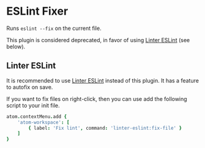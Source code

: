# ESLint Fixer

Runs ```eslint --fix``` on the current file.

This plugin is considered deprecated, in favor of using [Linter ESLint](https://atom.io/packages/linter-eslint) (see below).


## Linter ESLint
It is recommended to use [Linter ESLint](https://atom.io/packages/linter-eslint) instead of this plugin. It has a feature to autofix on save.

If you want to fix files on right-click, then you can use add the following script to your init file.

```coffeescript
atom.contextMenu.add {
    'atom-workspace': [
        { label: 'Fix lint', command: 'linter-eslint:fix-file' }
    ]
}
```
